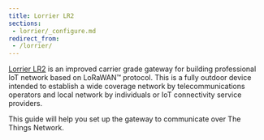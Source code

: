 ```yaml
---
title: Lorrier LR2
sections:
 - lorrier/_configure.md
redirect_from:
 - /lorrier/
---
```


[Lorrier LR2](https://lorrier.com/#introducing-lr2) is an improved carrier grade gateway for building professional IoT network based on LoRaWAN™ protocol. This is a fully outdoor device intended to establish a wide coverage network by telecommunications operators and local network by individuals or IoT connectivity service providers.

This guide will help you set up the gateway to communicate over The Things Network.
